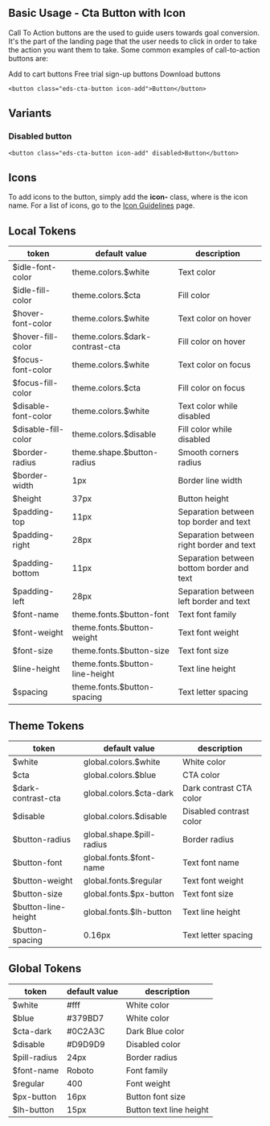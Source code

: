 ## Basic Usage - Cta Button with Icon

Call To Action buttons are the used to guide users towards goal conversion. It's the part of the landing page that the user needs to click in order to take the action you want them to take. Some common examples of call-to-action buttons are:

Add to cart buttons
Free trial sign-up buttons
Download buttons

```interactive
<button class="eds-cta-button icon-add">Button</button>
```

## Variants

### Disabled button

```interactive
<button class="eds-cta-button icon-add" disabled>Button</button>
```

## Icons

To add icons to the button, simply add the **icon-<name>** class, where **<name>** is the icon name. For a list of icons, go to the [Icon Guidelines](/IconGuidelines) page.

## Local Tokens

| token              | default value                     | description                                  |
| ------------------ | --------------------------------- | -------------------------------------------- |
| $idle-font-color   | theme.colors.$white               | Text color                                   |
| $idle-fill-color   | theme.colors.$cta                 | Fill color                                   |
| $hover-font-color  | theme.colors.$white               | Text color on hover                          |
| $hover-fill-color  | theme.colors.$dark-contrast-cta   | Fill color on hover                          |
| $focus-font-color  | theme.colors.$white               | Text color on focus                          |
| $focus-fill-color  | theme.colors.$cta                 | Fill color on focus                          |
| $disable-font-color| theme.colors.$white               | Text color while disabled                    |
| $disable-fill-color| theme.colors.$disable             | Fill color while disabled                    |
| $border-radius     | theme.shape.$button-radius        | Smooth corners radius                        |
| $border-width      | 1px                               | Border line width                            |
| $height            | 37px                              | Button height                                |
| $padding-top       | 11px                              | Separation between top border and text       |
| $padding-right     | 28px                              | Separation between right border and text     |
| $padding-bottom    | 11px                              | Separation between bottom border and text    |
| $padding-left      | 28px                              | Separation between left border and text      |
| $font-name         | theme.fonts.$button-font          | Text font family                             |
| $font-weight       | theme.fonts.$button-weight        | Text font weight                             |
| $font-size         | theme.fonts.$button-size          | Text font size                               |
| $line-height       | theme.fonts.$button-line-height   | Text line height                             |
| $spacing           | theme.fonts.$button-spacing       | Text letter spacing                          |


## Theme Tokens
| token                 | default value                      | description            |
| --------------------- | ---------------------------------- | ---------------------- |
| $white                | global.colors.$white               | White color            |
| $cta                  | global.colors.$blue                | CTA color              |
| $dark-contrast-cta    | global.colors.$cta-dark            | Dark contrast CTA color|
| $disable              | global.colors.$disable             | Disabled contrast color|
| $button-radius        | global.shape.$pill-radius          | Border radius          |
| $button-font          | global.fonts.$font-name            | Text font name         |
| $button-weight        | global.fonts.$regular              | Text font weight       |
| $button-size          | global.fonts.$px-button            | Text font size         |
| $button-line-height   | global.fonts.$lh-button            | Text line height       |
| $button-spacing       | 0.16px                             | Text letter spacing    |


## Global Tokens
| token         | default value | description             |
| ------------- | ------------- | ----------------------- |
| $white        | #fff          | White color             |
| $blue         | #379BD7       | White color             |
| $cta-dark     | #0C2A3C       | Dark Blue color       |
| $disable      | #D9D9D9       | Disabled color          |
| $pill-radius  | 24px          | Border radius           |
| $font-name    | Roboto        | Font family             |
| $regular      | 400           | Font weight             |
| $px-button    | 16px          | Button font size        |
| $lh-button    | 15px          | Button text line height |

